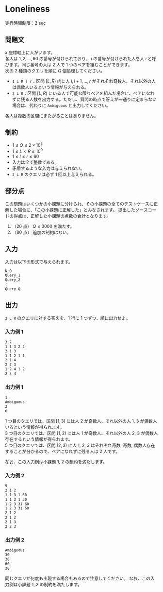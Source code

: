 # Loneliness

実行時間制限：2 sec

## 問題文

$x$ 座標軸上に人がいます。<br>
各人は $1, 2, ..., 60$ の番号が付けられており、 $i$ の番号が付けられた人を人 $i$ と呼びます。同じ番号の人は 2 人で 1 つのペアを組むことができます。<br>
次の 2 種類のクエリを順に $Q$ 個処理してください。

- `1 L R l r`：区間 $\lbrack L, R \rparen$ 内に人 $l, l+1, ... , r$ がそれぞれ奇数人、それ以外の人は偶数人いるという情報が与えられる。
- `2 L R`：区間 $\lbrack L, R \rparen$ にいる人で可能な限りペアを組んだ場合に、ペアになれずに残る人数を出力する。ただし、質問の時点で答えが一通りに定まらない場合は、代わりに `Ambiguous` と出力してください。

各人は複数の区間にまたがることはありません。

## 制約

- $1 \leq Q \leq 2 \times 10^5$
- $1 \leq L < R \leq 10^9$
- $1 \leq l \leq r \leq 60$
- 入力は全て整数である。
- 矛盾するような入力は与えられない。
- `2 L R` のクエリは必ず 1 回以上与えられる。

## 部分点

この問題はいくつかの小課題に分けられ、その小課題の全てのテストケースに正解した場合に、「この小課題に正解した」とみなされます。
提出したソースコードの得点は、正解した小課題の点数の合計となります。

1. （20 点） $Q \leq 3000$ を満たす。
2. （80 点） 追加の制約はない。

## 入力

入力は以下の形式で与えられます。

```txt
N Q
Query_1
Query_2
:
Query_Q
```

## 出力

`2 L R` のクエリに対する答えを、1 行に 1 つずつ、順に出力せよ。

### 入力例 1

```txt
3 7
1 1 3 2 2
2 1 3
1 1 2 1 1
2 1 4
2 2 3
1 2 4 1 2
2 3 4
```

### 出力例 1

```txt
1
Ambiguous
2
0
```

1 つ目のクエリでは、区間 $\lbrack 1, 3 \rparen$ には人 2 が奇数人、それ以外の人 1, 3 が偶数人いるという情報が得られます。<br>
3 つ目のクエリでは、区間 $\lbrack 1, 2 \rparen$ には人 1 が奇数人、それ以外の人 2, 3 が偶数人存在するという情報が得られます。<br>
5 つ目のクエリでは、区間 $\lbrack 2, 3 \rparen$ に人 1, 2, 3 はそれぞれ奇数, 奇数, 偶数人存在することが分かるので、ペアになれずに残る人は 2 人です。

なお、この入力例は小課題 1, 2 の制約を満たします。

### 入力例 2

```txt
9
2 1 2
1 1 3 1 60
1 1 2 1 30
1 2 3 31 60
1 2 3 31 60
2 1 2
2 1 2
2 1 3
2 2 3

```

### 出力例 2

```txt
Ambiguous
30
30
60
30
```

同じクエリが何度も出現する場合もあるので注意してください。
なお、この入力例は小課題 1, 2 の制約を満たします。
